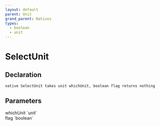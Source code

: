 ```yaml
---
layout: default
parent: Unit
grand_parent: Natives
types:
  - boolean
  - unit
---
```


# SelectUnit

## Declaration

```
native SelectUnit takes unit whichUnit, boolean flag returns nothing
```

## Parameters
<dl>
  <dt>whichUnit `unit`</dt>
  <dd></dd>

  <dt>flag `boolean`</dt>
  <dd></dd>
</dl>
